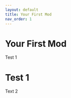 ```yaml
---
layout: default
title: Your First Mod
nav_order: 1
---
```


# Your First Mod

Test 1

# Test 1

Text 2